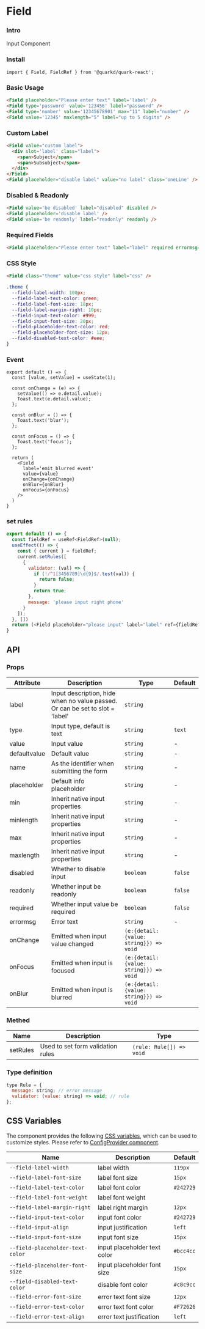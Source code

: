 # Field

### Intro

Input Component

### Install

```tsx
import { Field, FieldRef } from '@quarkd/quark-react';
```

### Basic Usage

```html
<Field placeholder="Please enter text" label='label' />
<Field type='password' value='123456' label="password" />
<Field type='number' value='12345678901' max="11" label="number" />
<Field value='12345' maxlength="5" label="up to 5 digits" />
```

### Custom Label
```html
<Field value="custom label">
  <div slot='label' class="label">
    <span>Subject</span>
    <span>Subsubject</span>
  </div>
</Field>
<Field placeholder="disable label" value="no label" class='oneLine' />
```
### Disabled & Readonly
```html
<Field value='be disabled' label="disabled" disabled />
<Field placeholder='disable label' />
<Field value='be readonly' label="readonly" readonly />
```
### Required Fields
```html
<Field placeholder="Please enter text" label="label" required errormsg="can not be empty" />
```
### CSS Style
```html
<Field class="theme" value="css style" label="css" />
```

```css
.theme {
  --field-label-width: 100px;
  --field-label-text-color: green;
  --field-label-font-size: 18px;
  --field-label-margin-right: 10px;
  --field-input-text-color: #999;
  --field-input-font-size: 20px;
  --field-placeholder-text-color: red;
  --field-placeholder-font-size: 12px;
  --field-disabled-text-color: #eee;
}
```
### Event
```tsx
export default () => {
  const [value, setValue] = useState(1);

  const onChange = (e) => {
    setValue(() => e.detail.value);
    Toast.text(e.detail.value);
  };

  const onBlur = () => {
    Toast.text('blur');
  };

  const onFocus = () => {
    Toast.text('focus');
  };

  return (
    <Field
      label='emit blurred event'
      value={value}
      onChange={onChange}
      onBlur={onBlur}
      onFocus={onFocus}
    />
  )
}
```

### set rules
```js
export default () => {
  const fieldRef = useRef<FieldRef>(null);
  useEffect(() => {
    const { current } = fieldRef;
    current.setRules([
      {
        validator: (val) => {
          if (!/^1[3456789]\d{9}$/.test(val)) {
            return false;
          }
          return true;
        },
        message: 'please input right phone'
      }
    ]);
  }, [])
  return (<Field placeholder="please input" label="label" ref={fieldRef} />)
}
```

## API

### Props

| Attribute     | Description                       | Type   | Default          |
|---------------|-----------------------------------|--------|------------------|
| label         | Input description, hide when no value passed. Or can be set to slot = 'label' | `string`
| type          | Input type, default is text       | `string` | `text`
| value         | Input value                       | `string` | -
| defaultvalue  | Default value                     | `string` | -
| name          | As the identifier when submitting the form | `string` | -
| placeholder   | Default info placeholder          | `string` | -
| min           | Inherit native input properties   | `string` | -
| minlength     | Inherit native input properties   | `string` | -
| max           | Inherit native input properties   | `string` | -
| maxlength     | Inherit native input properties   | `string`  | -
| disabled      | Whether to disable input          | `boolean` | `false`
| readonly      | Whether input be readonly         | `boolean` | `false`
| required      | Whether input value be required   | `boolean` | `false`
| errormsg      | Error text                        | `string`  | -
| onChange      | Emitted when input value changed  | `(e:{detail:{value: string}}) => void`
| onFocus       | Emitted when input is focused     | `(e:{detail:{value: string}}) => void`
| onBlur        | Emitted when input is blurred     | `(e:{detail:{value: string}}) => void`

### Methed
| Name         | Description                       | Type   |
|--------------|-----------------------------------|--------|
| setRules     | Used to set form validation rules | `(rule: Rule[]) => void`

### Type definition
```js
type Rule = {
  message: string; // error message
  validator: (value: string) => void; // rule
};
```
## CSS Variables

The component provides the following [CSS variables](https://developer.mozilla.org/zh-CN/docs/Web/CSS/Using_CSS_custom_properties), which can be used to customize styles. Please refer to [ConfigProvider component](#/theme).


| Name                            | Description                   | Default          |
|---------------------------------|-------------------------------|------------------|
| `--field-label-width`           | label width                   | `119px`
| `--field-label-font-size`       | label font size               | `15px`
| `--field-label-text-color`      | label font color              | `#242729`
| `--field-label-font-weight`     | label font weight             |
| `--field-label-margin-right`    | label right margin            | `12px`
| `--field-input-text-color`      | input font color              | `#242729`
| `--field-input-align`           | input justification           | `left`
| `--field-input-font-size`       | input font size               | `15px`
| `--field-placeholder-text-color`| input placeholder text color  | `#bcc4cc`
| `--field-placeholder-font-size` | input placeholder font size   | `15px`
| `--field-disabled-text-color`   | disable font color            | `#c8c9cc`
| `--field-error-font-size`       | error text font size          | `12px`
| `--field-error-text-color`      | error text font color         | `#F72626`
| `--field-error-text-align`      | error text justification      | `left`
